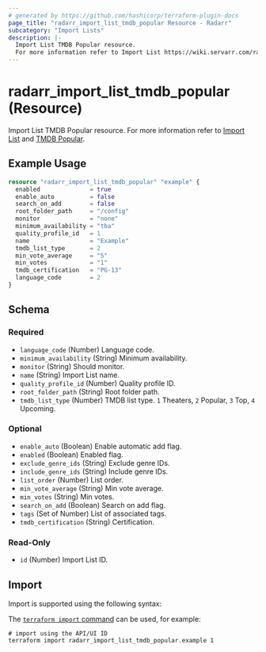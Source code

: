 ```yaml
---
# generated by https://github.com/hashicorp/terraform-plugin-docs
page_title: "radarr_import_list_tmdb_popular Resource - Radarr"
subcategory: "Import Lists"
description: |-
  Import List TMDB Popular resource.
  For more information refer to Import List https://wiki.servarr.com/radarr/settings#import-lists and TMDB Popular https://wiki.servarr.com/radarr/supported#tmdbpopularimport.
---
```


# radarr_import_list_tmdb_popular (Resource)

<!-- subcategory:Import Lists -->
Import List TMDB Popular resource.
For more information refer to [Import List](https://wiki.servarr.com/radarr/settings#import-lists) and [TMDB Popular](https://wiki.servarr.com/radarr/supported#tmdbpopularimport).

## Example Usage

```terraform
resource "radarr_import_list_tmdb_popular" "example" {
  enabled              = true
  enable_auto          = false
  search_on_add        = false
  root_folder_path     = "/config"
  monitor              = "none"
  minimum_availability = "tba"
  quality_profile_id   = 1
  name                 = "Example"
  tmdb_list_type       = 2
  min_vote_average     = "5"
  min_votes            = "1"
  tmdb_certification   = "PG-13"
  language_code        = 2
}
```

<!-- schema generated by tfplugindocs -->
## Schema

### Required

- `language_code` (Number) Language code.
- `minimum_availability` (String) Minimum availability.
- `monitor` (String) Should monitor.
- `name` (String) Import List name.
- `quality_profile_id` (Number) Quality profile ID.
- `root_folder_path` (String) Root folder path.
- `tmdb_list_type` (Number) TMDB list type. `1` Theaters, `2` Popular, `3` Top, `4` Upcoming.

### Optional

- `enable_auto` (Boolean) Enable automatic add flag.
- `enabled` (Boolean) Enabled flag.
- `exclude_genre_ids` (String) Exclude genre IDs.
- `include_genre_ids` (String) Include genre IDs.
- `list_order` (Number) List order.
- `min_vote_average` (String) Min vote average.
- `min_votes` (String) Min votes.
- `search_on_add` (Boolean) Search on add flag.
- `tags` (Set of Number) List of associated tags.
- `tmdb_certification` (String) Certification.

### Read-Only

- `id` (Number) Import List ID.

## Import

Import is supported using the following syntax:

The [`terraform import` command](https://developer.hashicorp.com/terraform/cli/commands/import) can be used, for example:

```shell
# import using the API/UI ID
terraform import radarr_import_list_tmdb_popular.example 1
```
